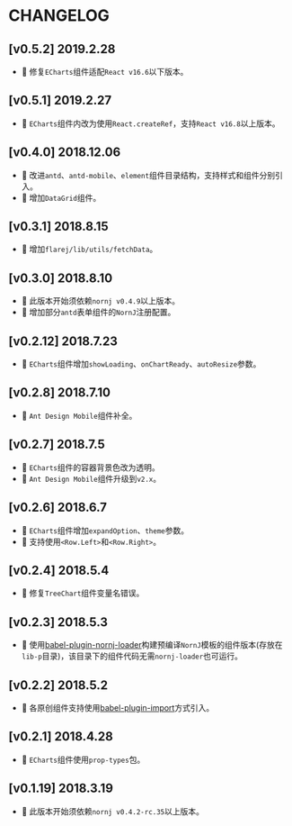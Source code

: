 # CHANGELOG

## [v0.5.2] 2019.2.28

* 🐞 修复`ECharts`组件适配`React v16.6`以下版本。

## [v0.5.1] 2019.2.27

* 🐞 `ECharts`组件内改为使用`React.createRef`，支持`React v16.8`以上版本。

## [v0.4.0] 2018.12.06

* 🌟 改进`antd`、`antd-mobile`、`element`组件目录结构，支持样式和组件分别引入。
* 🌟 增加`DataGrid`组件。

## [v0.3.1] 2018.8.15

* 🌟 增加`flarej/lib/utils/fetchData`。

## [v0.3.0] 2018.8.10

* 🌟 此版本开始须依赖`nornj v0.4.9`以上版本。
* 🌟 增加部分`antd`表单组件的`NornJ`注册配置。

## [v0.2.12] 2018.7.23

* 🌟 `ECharts`组件增加`showLoading`、`onChartReady`、`autoResize`参数。

## [v0.2.8] 2018.7.10

* 🌟 `Ant Design Mobile`组件补全。

## [v0.2.7] 2018.7.5

* 🐞 `ECharts`组件的容器背景色改为透明。
* 🌟 `Ant Design Mobile`组件升级到`v2.x`。

## [v0.2.6] 2018.6.7

* 🌟 `ECharts`组件增加`expandOption`、`theme`参数。
* 🌟 支持使用`<Row.Left>`和`<Row.Right>`。

## [v0.2.4] 2018.5.4

* 🐞 修复`TreeChart`组件变量名错误。

## [v0.2.3] 2018.5.3

* 🌟 使用[babel-plugin-nornj-loader](https://github.com/yuhongda/babel-plugin-nornj-loader)构建预编译`NornJ`模板的组件版本(存放在`lib-p`目录)，该目录下的组件代码无需`nornj-loader`也可运行。

## [v0.2.2] 2018.5.2

* 🌟 各原创组件支持使用[babel-plugin-import](https://github.com/joe-sky/flarej/blob/master/README.md#原创组件)方式引入。

## [v0.2.1] 2018.4.28

* 🌟 `ECharts`组件使用`prop-types`包。

## [v0.1.19] 2018.3.19

* 🌟 此版本开始须依赖`nornj v0.4.2-rc.35`以上版本。